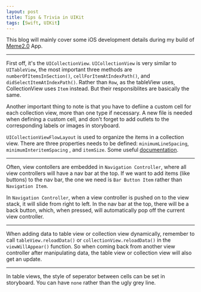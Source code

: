 ```yaml
---
layout: post
title: Tips & Trivia in UIKit
tags: [Swift, UIKit]
---
```


This blog will mainly cover some iOS development details during my build of [Meme2.0](https://github.com/Juntian-T/Udacity_Projects/tree/master/Meme2.0) App.
 
---

First off, it's the `UICollectionView`. `UICollectionView` is very similar to `UITableView`, the most important three methods are `numberOfItemsInSection()`, `cellForItemAtIndexPath()`, and `didSelectItemAtIndexPath()`. Rather than `Row`, as the tableView uses, CollectionView uses `Item` instead. But their responsiblites are basically the same.

Another important thing to note is that you have to defiine a custom cell for each collection view, more than one type if necessary. A new file is needed when defining a custom cell, and don't forget to add outlets to the corresponding labels or images in storyboard.

`UICollectionViewFlowLayout` is used to organize the items in a collection view. There are three properties needs to be defined: `minimumLineSpacing`, `minimumInteritemSpacing` , and `itemSize`. Some useful [documentation](https://developer.apple.com/library/ios/documentation/WindowsViews/Conceptual/CollectionViewPGforIOS/UsingtheFlowLayout/UsingtheFlowLayout.html).

---

Often, view contollers are embedded in `Navigation Controller`, where all view controllers will have a nav bar at the top. If we want to add items (like buttons) to the nav bar, the one we need is `Bar Button Item` rather than `Navigation Item`.

In `Navigation Controller`, when a view controller is pushed on to the view stack, it will slide from right to left. In the nav bar at the top, there will be a back button, which, when pressed, will automatically pop off the current view controller.

---

When adding data to table view or collection view dynamically, remember to call `tableView.reloadData()` or `collectionView.reloadData()`  in the `viewWillAppear()` function. So when coming back from another view controller after manipulating data, the table view or collection view will also get an update.

---

In table views, the style of seperator between cells can be set in storyboard. You can have `none` rather than the ugly grey line.
